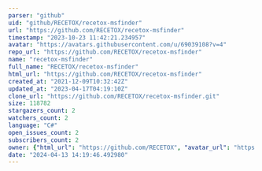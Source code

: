 ```yaml
---
parser: "github"
uid: "github/RECETOX/recetox-msfinder"
url: "https://github.com/RECETOX/recetox-msfinder"
timestamp: "2023-10-23 11:42:21.234957"
avatar: "https://avatars.githubusercontent.com/u/69039108?v=4"
repo_url: "https://github.com/RECETOX/recetox-msfinder"
name: "recetox-msfinder"
full_name: "RECETOX/recetox-msfinder"
html_url: "https://github.com/RECETOX/recetox-msfinder"
created_at: "2021-12-09T10:32:42Z"
updated_at: "2023-04-17T04:19:10Z"
clone_url: "https://github.com/RECETOX/recetox-msfinder.git"
size: 118782
stargazers_count: 2
watchers_count: 2
language: "C#"
open_issues_count: 2
subscribers_count: 2
owner: {"html_url": "https://github.com/RECETOX", "avatar_url": "https://avatars.githubusercontent.com/u/69039108?v=4", "login": "RECETOX", "type": "Organization"}
date: "2024-04-13 14:19:46.492980"
---
```

